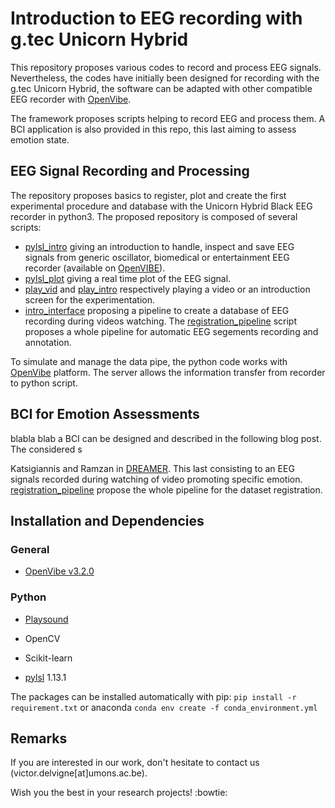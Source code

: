 # Introduction to EEG recording with g.tec Unicorn Hybrid

This repository proposes various codes to record and process EEG signals. Nevertheless, the codes have initially been designed for recording with the g.tec Unicorn Hybrid, the software can be adapted with other compatible EEG recorder with [OpenVibe](http://openvibe.inria.fr/supported-hardware/).

The framework proposes scripts helping to record EEG and process them. A BCI application is also provided in this repo, this last aiming to assess emotion state.

## EEG Signal Recording and Processing

The repository proposes basics to register, plot and create the first experimental procedure and database with the Unicorn Hybrid Black EEG recorder in python3. The proposed repository is composed of several scripts:

- [pylsl_intro](pylsl_intro.py) giving an introduction to handle, inspect and save EEG signals from generic oscillator, biomedical or entertainment EEG recorder (available on [OpenVIBE](http://openvibe.inria.fr/supported-hardware/)).
- [pylsl_plot](pylsl_plot.py) giving a real time plot of the EEG signal.
- [play_vid](play_vid.py) and [play_intro](play_intro.py) respectively playing a video or an introduction screen for the experimentation.
- [intro_interface](intro_interface.py) proposing a pipeline to create a database of EEG recording during videos watching. The [registration_pipeline](registration_pipeline.py) script proposes a whole pipeline for automatic EEG segements recording and annotation.

To simulate and manage the data pipe, the python code works with [OpenVibe](http://openvibe.inria.fr/) platform. The server allows the information transfer from recorder to python script.

## BCI for Emotion Assessments

blabla blab a BCI can be designed and described in the following blog post. The considered s


Katsigiannis and Ramzan in [DREAMER](https://ieeexplore-ieee-org.ressources-electroniques.univ-lille.fr/document/7887697). This last consisting to an EEG signals recorded during watching of video promoting specific emotion. [registration_pipeline](registration_pipeline.py) propose the whole pipeline for the dataset registration.



## Installation and Dependencies

### General 

- [OpenVibe v3.2.0](http://openvibe.inria.fr/downloads/)

### Python

- [Playsound](https://github.com/TaylorSMarks/playsound)

- OpenCV

- Scikit-learn

- [pylsl](https://github.com/chkothe/pylsl) 1.13.1

The packages can be installed automatically with pip: `pip install -r requirement.txt` or anaconda `conda env create -f conda_environment.yml`


## Remarks

If you are interested in our work, don't hesitate to contact us (victor.delvigne[at]umons.ac.be). 

Wish you the best in your research projects! :bowtie:
